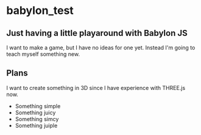 # babylon_test
## Just having a little playaround with Babylon JS
I want to make a game, but I have no ideas for one yet. Instead I'm going to teach myself something new.
## Plans
I want to create something in 3D since I have experience with THREE.js now.
* Something simple
* Something juicy
* Something simcy
* Something juiple